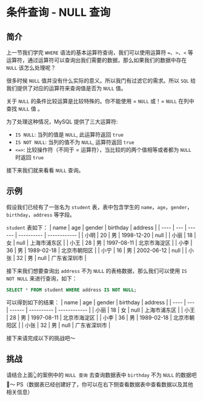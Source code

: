 # 条件查询 - NULL 查询

## 简介

上一节我们学完 `WHERE` 语法的基本运算符查询，我们可以使用运算符 `=`、`>`、`<` 等运算符，通过运算符可以查询出我们需要的数据，那么如果我们的数据中存在 `NULL` 该怎么处理呢？

很多时候 `NULL` 值并没有什么实际的意义。所以我门有过滤它的需求。所以 `SQL` 给我们提供了对应的运算符来查询值是否为 `NULL` 值。

关于 `NULL` 的条件比较运算是比较特殊的。你不能使用 = `NULL` 或！= `NULL` 在列中查找 `NULL` 值 。

为了处理这种情况，MySQL 提供了三大运算符:

- `IS NULL`: 当列的值是 `NULL`, 此运算符返回 `true`
- `IS NOT NULL`: 当列的值不为 `NULL`, 运算符返回 `true`
- `<=>`: 比较操作符（不同于 = 运算符），当比较的的两个值相等或者都为 `NULL` 时返回 `true`

接下来我们就来看看 `NULL` 查询。

## 示例

假设我们已经有了一张名为 `student` 表，表中包含学生的 `name`，`age`，`gender`，`birthday`，`address` 等字段。

`student` 表如下：
| name | age | gender | birthday | address |
| ---- | --- | ------ | ---------- | ------------ |
| 小明 | 20 | 男 | 1998-12-20 | null |
| 小丽 | 18 | 女 | null | 上海市浦东区 |
| 小王 | 28 | 男 | 1997-08-11 | 北京市海淀区 |
| 小李 | 36 | 男 | 1989-02-18 | 北京市朝阳区 |
| 小宁 | 16 | 男 | 2002-06-12 | null |
| 小张 | 32 | 男 | null | 广东省深圳市 |

接下来我们想要查询出 `address` 不为 `NULL` 的表格数据，那么我们可以使用 `IS NOT NULL` 来进行查询，如下：

```sql
SELECT * FROM student WHERE address IS NOT NULL;
```

可以得到如下的结果：
| name | age | gender | birthday | address |
| ---- | --- | ------ | ---------- | ------------ |
| 小丽 | 18 | 女 | null | 上海市浦东区 |
| 小王 | 28 | 男 | 1997-08-11 | 北京市海淀区 |
| 小李 | 36 | 男 | 1989-02-18 | 北京市朝阳区 |
| 小张 | 32 | 男 | null | 广东省深圳市 |

接下来请完成以下的挑战吧～

## 挑战

请结合上面👆的案例中的 `NULL 查询` 去查询数据表中 `birthday` 不为 `NULL` 的数据吧🌈～
PS（数据表已经创建好了，你可以在右下侧查看数据表中查看数据以及其他相关信息）

